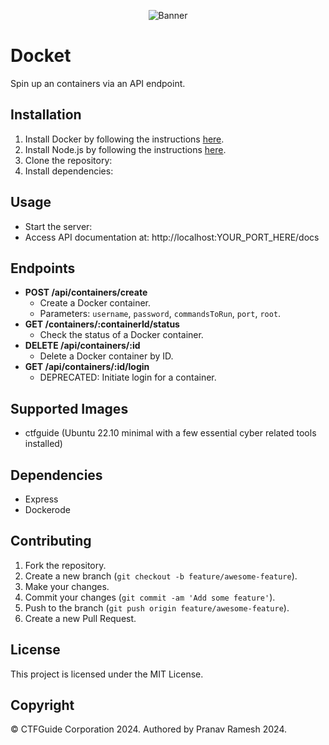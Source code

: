 <p align="center">
  <img src="https://i.ibb.co/LJxxtc7/Untitled-design-16.png" alt="Banner">
</p>

# Docket

Spin up an containers via an API endpoint.

## Installation
1. Install Docker by following the instructions [here](https://docs.docker.com/get-docker/).
2. Install Node.js by following the instructions [here](https://nodejs.org/en/download/).
3. Clone the repository:
4. Install dependencies:

## Usage
- Start the server:
- Access API documentation at: http://localhost:YOUR_PORT_HERE/docs

## Endpoints
- **POST /api/containers/create**
  - Create a Docker container.
  - Parameters: `username`, `password`, `commandsToRun`, `port`, `root`.
- **GET /containers/:containerId/status**
  - Check the status of a Docker container.
- **DELETE /api/containers/:id**
  - Delete a Docker container by ID.
- **GET /api/containers/:id/login**
  - DEPRECATED: Initiate login for a container.

## Supported Images
- ctfguide (Ubuntu 22.10 minimal with a few essential cyber related tools installed)

## Dependencies
- Express
- Dockerode

## Contributing
1. Fork the repository.
2. Create a new branch (`git checkout -b feature/awesome-feature`).
3. Make your changes.
4. Commit your changes (`git commit -am 'Add some feature'`).
5. Push to the branch (`git push origin feature/awesome-feature`).
6. Create a new Pull Request.

## License
This project is licensed under the MIT License.

## Copyright
&copy; CTFGuide Corporation 2024.
Authored by Pranav Ramesh 2024.